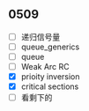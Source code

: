 ## 0509
- [ ] 递归信号量
- [ ] queue_generics
- [ ] queue
- [ ] Weak Arc RC
- [X] prioity inversion
- [X] critical sections
- [ ] 看剩下的